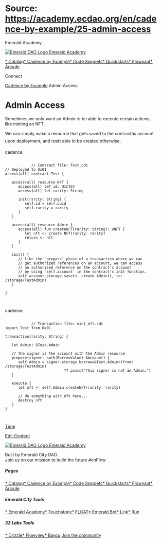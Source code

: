 # Source: https://academy.ecdao.org/en/cadence-by-example/25-admin-access
















Emerald Academy


[![Emerald DAO Logo](/ea-logo.png)
Emerald Academy](/en/)

[* Catalog](/en/catalog)[* Cadence by Example](/en/cadence-by-example)[* Code Snippets](/en/snippets)[* Quickstarts](/en/quickstarts)[* Flownaut](https://flownaut.ecdao.org)[* Arcade](https://arcade.ecdao.org)

Connect



[Cadence by Example](/en/cadence-by-example)
Admin Access

# Admin Access

Sometimes we only want an Admin to be able to execute certain actions, like minting an NFT.

We can simply make a resource that gets saved to the contractâs account upon deployment, and isnât able to be created otherwise.

cadence
```
		
			// Contract file: Test.cdc
// Deployed to 0x01
access(all) contract Test {

   access(all) resource NFT {
      access(all) let id: UInt64
      access(all) let rarity: String
      
      init(rarity: String) {
         self.id = self.uuid
         self.rarity = rarity
      }
   }

   access(all) resource Admin {
      access(all) fun createNFT(rarity: String): @NFT {
         let nft <- create NFT(rarity: rarity)
         return <- nft
      }
   }

   init() {
      // like the `prepare` phase of a transaction where we can 
      // get authorized references on an account, we can access 
      // an authorized reference on the contract's account 
      // by using `self.account` in the contract's init function.
      self.account.storage.save(<- create Admin(), to: /storage/TestAdmin)
   }

}
		 
	
```

cadence
```
		
			// Transaction file: mint_nft.cdc
import Test from 0x01

transaction(rarity: String) {

   let Admin: &Test.Admin

   // the signer is the account with the Admin resource
   prepare(signer: auth(BorrowValue) &Account) {
      self.Admin = signer.storage.borrow<&Test.Admin>(from: /storage/TestAdmin) 
                           ?? panic("This signer is not an Admin.")
   }

   execute {
      let nft <- self.Admin.createNFT(rarity: rarity)

      // do something with nft here...
      destroy nft
   }
}
		 
	
```


[Time](/en/cadence-by-example/24-time)

[Edit Content](https://github.com/emerald-dao/emerald-academy-v2/tree/main/src/lib/content/cadence-by-example/en/25-admin-access.md)

[![Emerald DAO Logo](/ea-logo.png)
Emerald Academy](/en/)

Built by Emerald City DAO.  
[Join us](https://discord.gg/emerald-city-906264258189332541) on our mission to build the future #onFlow


##### Pages

[* Catalog](/en/catalog)[* Cadence by Example](/en/cadence-by-example)[* Code Snippets](/en/snippets)[* Quickstarts](/en/quickstarts)[* Flownaut](https://flownaut.ecdao.org)[* Arcade](https://arcade.ecdao.org)
##### Emerald City Tools

[* Emerald Academy](https://academy.ecdao.org/)[* Touchstone](https://touchstone.city/)[* FLOAT](https://floats.city/)[* Emerald Bot](https://bot.ecdao.org/)[* Link](https://link.ecdao.org/)[* Run](https://run.ecdao.org/)
##### 33 Labs Tools

[* Drizzle](https://drizzle33.app/)[* Flowview](https://flowview.app/)[* Bayou](https://bayou33.app/)
[Join the community](https://discord.gg/emerald-city-906264258189332541)



